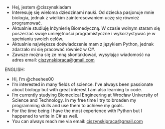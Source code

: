 - Hej, jestem @ciszynskiadam
- Interesuję się wieloma dziedzinami nauki. Od dziecka pasjonuje mnie biologia, jednak z wielkim zainteresowaniem uczę się również programować.
- Aktualnie studiuję Inżynierię Biomedyczną. W czasie wolnym staram się poszerzać swoje umiejętności programistyczne i wykorzystywać je w spełnianiu swoich celów.
- Aktualnie największe doświadczenie mam z językiem Python, jednak zdarzało mi się pracować również w C#.
- Zawsze można się ze mną skontaktować, wysyłając wiadomość na adres email: ciszynskipraca@gmail.com


ENGLISH:

- Hi, I’m @cheehee00
- I’m interested in many fields of science. I've always been passionate about biology but with great interest I am also learning to code.
- I’m currently studying Biomedical Engineering at Wrocław University of Science and Technology. In my free time I try to broaden my programming skills and use them to achieve my goals.
- For the time being I have the most experience with Python but I happened to write in C# as well.
- You can always reach me via email: ciszynskipraca@gmail.com
